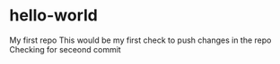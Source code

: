 # hello-world
My first repo
This would be my first check to push changes in the repo 
Checking for seceond commit
